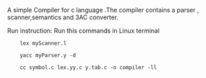 A simple Compiler for c language .The compiler contains a parser , scanner,semantics and 3AC converter.

Run instruction:
    Run this commands in Linux terminal
    
        lex myScanner.l 
        
        yacc myParser.y -d 
        
        cc symbol.c lex.yy.c y.tab.c -o compiler -ll
        
